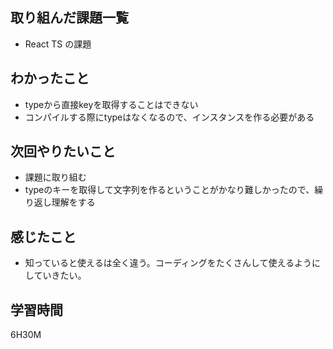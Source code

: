 ## 取り組んだ課題一覧

- React TS の課題

## わかったこと

- typeから直接keyを取得することはできない
- コンパイルする際にtypeはなくなるので、インスタンスを作る必要がある

## 次回やりたいこと

- 課題に取り組む
- typeのキーを取得して文字列を作るということがかなり難しかったので、繰り返し理解をする

## 感じたこと

- 知っていると使えるは全く違う。コーディングをたくさんして使えるようにしていきたい。

## 学習時間
6H30M
